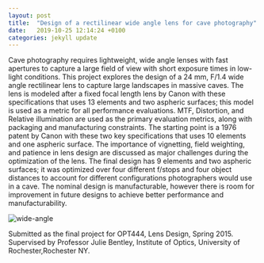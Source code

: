 ```yaml
---
layout: post
title:  "Design of a rectilinear wide angle lens for cave photography"
date:   2019-10-25 12:14:24 +0100
categories: jekyll update
---
```

Cave photography requires lightweight, wide angle lenses with fast apertures to capture a large field of view with short exposure times in low-light conditions. This project explores the design of a 24 mm, F/1.4 wide angle rectilinear lens to capture large landscapes in massive caves. The lens is modeled after a fixed focal length lens by Canon with these specifications that uses 13 elements and two aspheric surfaces; this model is used as a metric for all performance evaluations. MTF, Distortion, and Relative illumination are used as the primary evaluation metrics, along with packaging and manufacturing constraints. The starting point is a 1976 patent by Canon with these two key specifications that uses 10 elements and one aspheric surface. The importance of vignetting, field weighting, and patience in lens design are discussed as major challenges during the optimization of the lens. The final design has 9 elements and two aspheric surfaces; it was optimized over four different f/stops and four object distances to account for different configurations photographers would use in a cave. The nominal design is manufacturable, however there is room for improvement in future designs to achieve better performance and manufacturability.

![wide-angle]({{site.baseurl}}/files/wide-angle-lens.png)


Submitted as the final project for OPT444, Lens Design, Spring 2015.  
Supervised by Professor Julie Bentley, Institute of Optics, University of Rochester,Rochester NY.
